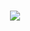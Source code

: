 <h1 align="center">
    <img src="https://readme-typing-svg.herokuapp.com/?lines=console.log(%22Hello%2C%20World!%22);袁牧祝您今天愉快呀!&center=true&size=27">
  </a>
</h1>
